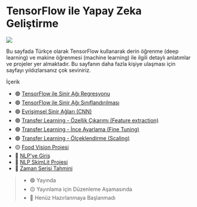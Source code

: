 # TensorFlow ile Yapay Zeka Geliştirme

<img src="https://i.ibb.co/zFV3M0L/1-QY7yv-V-qre-AD-D4-A82f-N4w.jpg" />

Bu sayfada Türkçe olarak TensorFlow kullanarak derin öğrenme (deep learning) ve makine öğrenmesi (machine learning) ile ilgili detaylı anlatımlar ve projeler yer almaktadır. Bu sayfanın daha fazla kişiye ulaşması için sayfayı yıldızlarsanız çok seviniriz.

İçerik
- 🟢 [TensorFlow ile Sinir Ağı Regresyonu](https://github.com/Furkan-Gulsen/TensorFlow-ile-Yapay-Zeka-Gelistirme/tree/main/Tensorflow%20ile%20Sinir%20A%C4%9F%C4%B1%20Regresyonu)
- 🟢 [TensorFlow ile Sinir Ağı Sınıflandırılması](https://github.com/Furkan-Gulsen/TensorFlow-ile-Yapay-Zeka-Gelistirme/tree/main/2-TensorFlow%20ile%20Sinir%20A%C4%9F%C4%B1%20S%C4%B1n%C4%B1fland%C4%B1r%C4%B1lmas%C4%B1)
- 🟢 [Evrişimsel Sinir Ağları (CNN) ](https://github.com/Furkan-Gulsen/TensorFlow-ile-Yapay-Zeka-Gelistirme/tree/main/3-Evri%C5%9Fimsel%20Sinir%20A%C4%9Flar%C4%B1%20(CNN))
- 🟢 [Transfer Learning - Özellik Çıkarımı (Feature extraction)](https://github.com/Furkan-Gulsen/TensorFlow-ile-Yapay-Zeka-Gelistirme/tree/main/4-Transfer%20Learning%20-%20%C3%96zellik%20%C3%87%C4%B1kar%C4%B1m%C4%B1%20(Feature%20extraction))
- 🟢 [Transfer Learning - İnce Ayarlama (Fine Tuning)](https://github.com/Furkan-Gulsen/TensorFlow-ile-Yapay-Zeka-Gelistirme/tree/main/5-Transfer%20Learning%20-%20%C4%B0nce%20Ayarlama%20(Fine%20Tuning))
- 🟢 [Transfer Learning - Ölçeklendirme (Scaling)](https://github.com/Furkan-Gulsen/TensorFlow-ile-Yapay-Zeka-Gelistirme/tree/main/6-Transfer%20Learning%20-%20%C3%96l%C3%A7eklendirme%20(Scaling))
- 🟡 [Food Vision Projesi](https://github.com/Furkan-Gulsen/TensorFlow-ile-Yapay-Zeka-Gelistirme/tree/main/7-Food%20Vision%20Projesi)
- 🔴 [NLP'ye Giriş](https://github.com/Furkan-Gulsen/TensorFlow-ile-Yapay-Zeka-Gelistirme/tree/main/8-NLP'ye%20Giri%C5%9F)
- 🔴 [NLP SkimLit Projesi](https://github.com/Furkan-Gulsen/TensorFlow-ile-Yapay-Zeka-Gelistirme/tree/main/9-NLP%20SkimLit%20Projesi)
- 🔴 [Zaman Serisi Tahmini](https://github.com/Furkan-Gulsen/TensorFlow-ile-Yapay-Zeka-Gelistirme/tree/main/10-Zaman%20Serisi%20Tahmini)


> - 🟢 Yayında
> - 🟡 Yayınlama için Düzenleme Aşamasında
> - 🔴 Henüz Hazırlanmaya Başlanmadı
